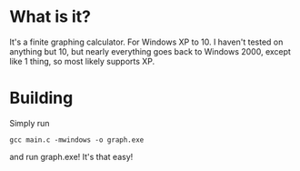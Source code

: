 # What is it?
It's a finite graphing calculator. For Windows XP to 10. I haven't tested on anything but 10, but nearly everything goes back to Windows 2000, except like 1 thing, so most likely supports XP.

# Building
Simply run
```
gcc main.c -mwindows -o graph.exe
```
and run graph.exe! It's that easy!